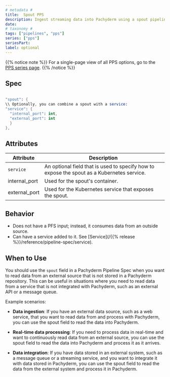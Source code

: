 ```yaml
---
# metadata # 
title:  Spout PPS
description: Ingest streaming data into Pachyderm using a spout pipeline.
date: 
# taxonomy #
tags: ["pipelines", "pps"]
series: ["pps"]
seriesPart:
label: optional
---
```


{{% notice note %}}
For a single-page view of all PPS options, go to the [PPS series page](/series/pps).
{{% /notice %}}

## Spec 

```s

"spout": {
\\ Optionally, you can combine a spout with a service:
"service": {
  "internal_port": int,
  "external_port": int
  }
},

```

## Attributes 

|Attribute| Description|
|-|-|
|`service`|An optional field that is used to specify how to expose the spout as a Kubernetes service.|
|internal_port| Used for the spout's container.|
|external_port| Used for the Kubernetes service that exposes the spout.|

## Behavior 

- Does not have a PFS input; instead, it consumes data from an outside source.
- Can have a service added to it. See [Service](/{{% release %}}/reference/pipeline-spec/service).

## When to Use 

You should use the `spout` field in a Pachyderm Pipeline Spec when you want to read data from an external source that is not stored in a Pachyderm repository. This can be useful in situations where you need to read data from a service that is not integrated with Pachyderm, such as an external API or a message queue.

Example scenarios:

- **Data ingestion**: If you have an external data source, such as a web service, that you want to read data from and process with Pachyderm, you can use the spout field to read the data into Pachyderm.

- **Real-time data processing**: If you need to process data in real-time and want to continuously read data from an external source, you can use the spout field to read the data into Pachyderm and process it as it arrives.

- **Data integration**: If you have data stored in an external system, such as a message queue or a streaming service, and you want to integrate it with data stored in Pachyderm, you can use the spout field to read the data from the external system and process it in Pachyderm.